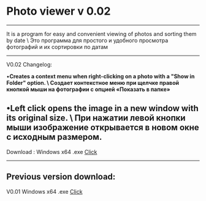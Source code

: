 #                               Photo viewer v 0.02
____________________________________________________
It is a program for easy and convenient viewing of photos and sorting them by date \ Это программа для простого и удобного просмотра фотографий и их сортировки по датам

----------------------------------------------------
V0.02 Changelog:

•**Creates a context menu when right-clicking on a photo with a "Show in Folder" option. \ Создает контекстное меню при щелчке правой кнопкой мыши на фотографии с опцией «Показать в папке»**

•Left click opens the image in a new window with its original size. \ При нажатии левой кнопки мыши изображение открывается в новом окне с исходным размером.
---------------------------------------------------
Download :
Windows x64 .exe [Click](https://drive.google.com/file/d/1h_D_fZoYRPne1QqnarhLSga6Y9roSaP9/view?usp=sharing)
___________________________________________________
Previous version download:
---------------------------------------------------
V0.01 Windows x64 .exe [Click](https://drive.google.com/file/d/10cDo4WpLkW9RKd1Mm_C38OUJmG2TZ9qr/view?usp=sharing)
